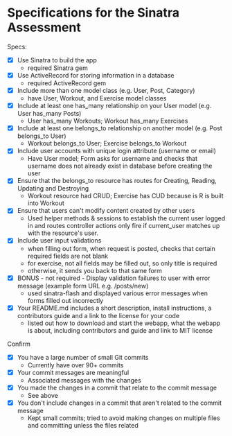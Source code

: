 # Specifications for the Sinatra Assessment

Specs:
- [x] Use Sinatra to build the app
    - required Sinatra gem
- [x] Use ActiveRecord for storing information in a database
    - required ActiveRecord gem
- [x] Include more than one model class (e.g. User, Post, Category)
    - have User, Workout, and Exercise model classes
- [x] Include at least one has_many relationship on your User model (e.g. User has_many Posts)
    - User has_many Workouts; Workout has_many Exercises
- [x] Include at least one belongs_to relationship on another model (e.g. Post belongs_to User)
    - Workout belongs_to User; Exercise belongs_to Workout
- [x] Include user accounts with unique login attribute (username or email)
    - Have User model; Form asks for username and checks that username does not already exist in database before creating the user
- [x] Ensure that the belongs_to resource has routes for Creating, Reading, Updating and Destroying
    - Workout resource had CRUD; Exercise has CUD because is R is built into Workout
- [x] Ensure that users can't modify content created by other users
    - Used helper methods & sessions to establish the current user logged in and routes controller actions only fire if current_user matches up with the resource's user.
- [x] Include user input validations
    - when filling out form, when request is posted, checks that certain required fields are not blank
    - for exercise, not all fields may be filled out, so only title is required
    - otherwise, it sends you back to that same form
- [x] BONUS - not required - Display validation failures to user with error message (example form URL e.g. /posts/new)
    - used sinatra-flash and displayed various error messages when forms filled out incorrectly
- [x] Your README.md includes a short description, install instructions, a contributors guide and a link to the license for your code
    - listed out how to download and start the webapp, what the webapp is about, including contributors and guide and link to MIT license

Confirm
- [x] You have a large number of small Git commits
    - Currently have over 90+ commits
- [x] Your commit messages are meaningful
    - Associated messages with the changes
- [x] You made the changes in a commit that relate to the commit message
    - See above
- [x] You don't include changes in a commit that aren't related to the commit message
    - Kept small commits; tried to avoid making changes on multiple files and committing unless the files related